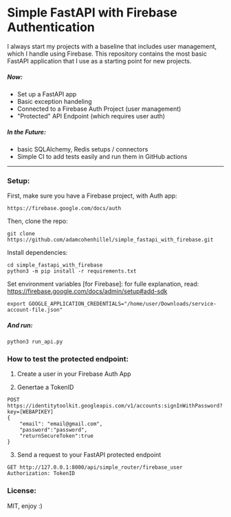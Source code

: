 # Simple FastAPI with Firebase Authentication
I always start my projects with a baseline that includes user management, which I handle using Firebase. This repository contains the most basic FastAPI application that I use as a starting point for new projects.

##### Now:
- Set up a FastAPI app
- Basic exception handeling
- Connected to a Firebase Auth Project (user management)
- "Protected" API Endpoint (which requires user auth)


#####  In the Future:
- basic SQLAlchemy, Redis setups / connectors
- Simple CI to add tests easily and run them in GitHub actions


----------
### Setup:
First, make sure you have a Firebase project, with Auth app:
```
https://firebase.google.com/docs/auth
```

Then, clone the repo:
```
git clone https://github.com/adamcohenhillel/simple_fastapi_with_firebase.git
```

Install dependencies:
```
cd simple_fastapi_with_firebase
python3 -m pip install -r requirements.txt
```

Set environment variables [for Firebase]:
for fulle explanation, read: https://firebase.google.com/docs/admin/setup#add-sdk
```
export GOOGLE_APPLICATION_CREDENTIALS="/home/user/Downloads/service-account-file.json"
```

##### And run:
```
python3 run_api.py
```

### How to test the protected endpoint:
1. Create a user in your Firebase Auth App

2. Genertae a TokenID
```
POST https://identitytoolkit.googleapis.com/v1/accounts:signInWithPassword?key=[WEBAPIKEY]
{
	"email": "email@gmail.com",
	"password":"password",
	"returnSecureToken":true
}
```

3. Send a request to your FastAPI protected endpoint
```
GET http://127.0.0.1:8000/api/simple_router/firebase_user
Authorization: TokenID
```


### License:
MIT, enjoy :)

